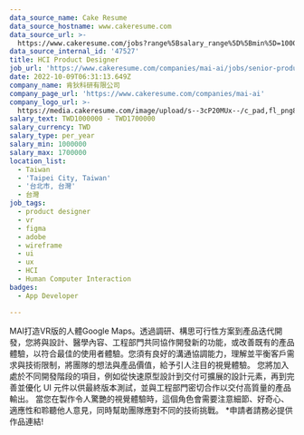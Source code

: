 ```yaml
---
data_source_name: Cake Resume
data_source_hostname: www.cakeresume.com
data_source_url: >-
  https://www.cakeresume.com/jobs?range%5Bsalary_range%5D%5Bmin%5D=1000000&refinementList%5Bprofession%5D%5B0%5D=tech_android-development&refinementList%5Bprofession%5D%5B1%5D=tech_ios-development
data_source_internal_id: '47527'
title: HCI Product Designer
job_url: 'https://www.cakeresume.com/companies/mai-ai/jobs/senior-product-designer-vr-mr'
date: 2022-10-09T06:31:13.649Z
company_name: 肯狄科研有限公司
company_page_url: 'https://www.cakeresume.com/companies/mai-ai'
company_logo_url: >-
  https://media.cakeresume.com/image/upload/s--3cP20MUx--/c_pad,fl_png8,h_200,w_200/v1610469581/xlehphjtzuk3nllpqgbz.png
salary_text: TWD1000000 - TWD1700000
salary_currency: TWD
salary_type: per_year
salary_min: 1000000
salary_max: 1700000
location_list:
  - Taiwan
  - 'Taipei City, Taiwan'
  - '台北市, 台灣'
  - 台灣
job_tags:
  - product designer
  - vr
  - figma
  - adobe
  - wireframe
  - ui
  - ux
  - HCI
  - Human Computer Interaction
badges:
  - App Developer

---
```


MAI打造VR版的人體Google Maps。透過調研、構思可行性方案到產品迭代開發，您將與設計、醫學內容、工程部門共同協作開發新的功能，或改善既有的產品體驗，以符合最佳的使用者體驗。您須有良好的溝通協調能力，理解並平衡客戶需求與技術限制，將團隊的想法與產品價值，給予引人注目的視覺體驗。 您將加入處於不同開發階段的項目，例如從快速原型設計到交付可擴展的設計元素，再到完善並優化 UI 元件以供最終版本測試，並與工程部門密切合作以交付高質量的產品輸出。 當您在製作令人驚艷的視覺體驗時，這個角色會需要注意細節、好奇心、適應性和聆聽他人意見，同時幫助團隊應對不同的技術挑戰。 *申請者請務必提供作品連結!